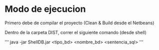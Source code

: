 # Modo de ejecucion

Primero debe de compilar el proyecto (Clean & Build desde el Netbeans)

Dentro de la carpeta DIST, correr el siguiente comando (desde shell)

'''
java -jar ShellDB.jar <tipo_bd> <nombre_bd> <sentencia_sql>
'''
